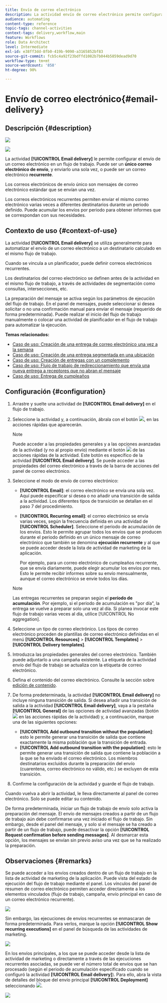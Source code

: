 ```yaml
---
title: Envío de correo electrónico
description: La actividad envío de correo electrónico permite configurar el envío de un único correo electrónico de envío o de un correo electrónico recurrente en un flujo de trabajo.
audience: automating
content-type: reference
topic-tags: channel-activities
context-tags: delivery,workflow,main
feature: Workflows
role: Data Architect
level: Intermediate
exl-id: e38ff3dd-8fb0-419b-9090-a3165852bf83
source-git-commit: fcb5c4a92f23bdffd1082b7b044b5859dead9d70
workflow-type: tm+mt
source-wordcount: '858'
ht-degree: 90%

---
```


# Envío de correo electrónico{#email-delivery}

## Descripción {#description}

![](assets/email.png)

![](assets/recurrentemail.png)

La actividad **[!UICONTROL Email delivery]** le permite configurar el envío de un correo electrónico en un flujo de trabajo. Puede ser un **único correo electrónico de envío**, y enviarlo una sola vez, o puede ser un correo electrónico **recurrente**.

Los correos electrónicos de envío único son mensajes de correo electrónico estándar que se envían una vez.

Los correos electrónicos recurrentes permiten enviar el mismo correo electrónico varias veces a diferentes destinatarios durante un periodo definido. Puede acumular los envíos por periodo para obtener informes que se correspondan con sus necesidades.

## Contexto de uso {#context-of-use}

La actividad **[!UICONTROL Email delivery]** se utiliza generalmente para automatizar el envío de un correo electrónico a un destinatario calculado en el mismo flujo de trabajo.

Cuando se vincula a un planificador, puede definir correos electrónicos recurrentes.

Los destinatarios del correo electrónico se definen antes de la actividad en el mismo flujo de trabajo, a través de actividades de segmentación como consultas, intersecciones, etc.

La preparación del mensaje se activa según los parámetros de ejecución del flujo de trabajo. En el panel de mensajes, puede seleccionar si desea solicitar o no una confirmación manual para enviar el mensaje (requerido de forma predeterminada). Puede realizar el inicio del flujo de trabajo manualmente o colocar una actividad de planificador en el flujo de trabajo para automatizar la ejecución.

**Temas relacionados:**

* [Caso de uso: Creación de una entrega de correo electrónico una vez a la semana](../../automating/using/workflow-weekly-offer.md)
* [Caso de uso: Creación de una entrega segmentada en una ubicación](../../automating/using/workflow-segmentation-location.md)
* [Caso de uso: Creación de entregas con un complemento](../../automating/using/workflow-created-query-with-complement.md)
* [Caso de uso: Flujo de trabajo de redireccionamiento que envía una nueva entrega a receptores que no abran el mensaje](../../automating/using/workflow-cross-channel-retargeting.md)
* [Caso de uso: Entrega de cumpleaños](../../automating/using/birthday-delivery.md)

## Configuración {#configuration}

1. Arrastre y suelte una actividad de **[!UICONTROL Email delivery]** en el flujo de trabajo.
1. Seleccione la actividad y, a continuación, ábrala con el botón ![](assets/edit_darkgrey-24px.png), en las acciones rápidas que aparecerán.

   >[!NOTE]
   >
   >Puede acceder a las propiedades generales y a las opciones avanzadas de la actividad (y no al propio envío) mediante el botón ![](assets/dlv_activity_params-24px.png) de las acciones rápidas de la actividad. Este botón es específico de la actividad **[!UICONTROL Email delivery]**. Se puede acceder a las propiedades del correo electrónico a través de la barra de acciones del panel de correo electrónico.

1. Seleccione el modo de envío de correo electrónico:

   * **[!UICONTROL Email]**: el correo electrónico se envía una sola vez. Aquí puede especificar si desea o no añadir una transición de salida a la actividad. Los diferentes tipos de transición se detallan en el paso 7 del procedimiento.
   * **[!UICONTROL Recurring email]**: el correo electrónico se envía varias veces, según la frecuencia definida en una actividad de **[!UICONTROL Scheduler]**. Seleccione el periodo de acumulación de los envíos. Esto le permite agrupar todos los envíos que se producen durante el periodo definido en un único mensaje de correo electrónico que también se denomina **ejecución recurrente** y al que se puede acceder desde la lista de actividad de marketing de la aplicación.

     Por ejemplo, para un correo electrónico de cumpleaños recurrente, que se envía diariamente, puede elegir acumular los envíos por mes. Esto le permite recibir informes sobre su envío mensualmente, aunque el correo electrónico se envíe todos los días.

   >[!NOTE]
   >
   >Las entregas recurrentes se preparan según el **período de acumulación**. Por ejemplo, si el periodo de acumulación es &quot;por día&quot;, la entrega se vuelve a preparar solo una vez al día. Si planea invocar este flujo de trabajo varias veces al día, utilice [!UICONTROL No aggregation].

1. Seleccione un tipo de correo electrónico. Los tipos de correo electrónico proceden de plantillas de correo electrónico definidas en el menú **[!UICONTROL Resources]** > **[!UICONTROL Templates]** > **[!UICONTROL Delivery templates]**.
1. Introduzca las propiedades generales del correo electrónico. También puede adjuntarlo a una campaña existente. La etiqueta de la actividad envío del flujo de trabajo se actualiza con la etiqueta de correo electrónico.
1. Defina el contenido del correo electrónico. Consulte la sección sobre [edición de contenido](../../designing/using/designing-content-in-adobe-campaign.md).
1. De forma predeterminada, la actividad **[!UICONTROL Email delivery]** no incluye ninguna transición de salida. Si desea añadir una transición de salida a la actividad **[!UICONTROL Email delivery]**, vaya a la pestaña **[!UICONTROL General]** de las opciones de actividad avanzadas (botón ![](assets/dlv_activity_params-24px.png) en las acciones rápidas de la actividad) y, a continuación, marque una de las siguientes opciones:

   * **[!UICONTROL Add outbound transition without the population]**: esto le permite generar una transición de salida que contiene exactamente la misma población que la transición de entrada.
   * **[!UICONTROL Add outbound transition with the population]**: esto le permite generar una transición de salida que contiene la población a la que se ha enviado el correo electrónico. Los miembros destinatarios excluidos durante la preparación del envío (cuarentena, correo electrónico no válido, etc.) se excluyen de esta transición.

1. Confirme la configuración de la actividad y guarde el flujo de trabajo.

Cuando vuelva a abrir la actividad, le lleva directamente al panel de correo electrónico. Solo se puede editar su contenido.

De forma predeterminada, iniciar un flujo de trabajo de envío solo activa la preparación del mensaje. El envío de mensajes creados a partir de un flujo de trabajo aún debe confirmarse una vez iniciado el flujo de trabajo. Sin embargo, desde el panel del mensaje, y solo si el mensaje se ha creado a partir de un flujo de trabajo, puede desactivar la opción **[!UICONTROL Request confirmation before sending messages]**. Al desmarcar esta opción, los mensajes se envían sin previo aviso una vez que se ha realizado la preparación.

## Observaciones {#remarks}

Se puede acceder a los envíos creados dentro de un flujo de trabajo en la lista de actividad de marketing de la aplicación. Puede vista del estado de ejecución del flujo de trabajo mediante el panel. Los vínculos del panel de resumen de correo electrónico permiten acceder directamente a los elementos vinculados (flujo de trabajo, campaña, envío principal en caso de un correo electrónico recurrente).

![](assets/wkf_display_recurrent_executions_2.png)

Sin embargo, las ejecuciones de envíos recurrentes se enmascaran de forma predeterminada. Para verlos, marque la opción **[!UICONTROL Show recurring executions]** en el panel de búsqueda de las actividades de marketing.

![](assets/wkf_display_recurrent_executions.png)

En los envíos principales, a los que se puede acceder desde la lista de actividad de marketing o directamente a través de las ejecuciones recurrentes asociadas, se puede ver el número total de envíos que se han procesado (según el periodo de acumulación especificado cuando se configuró la actividad **[!UICONTROL Email delivery]**). Para ello, abra la vista de detalles del bloque del envío principal **[!UICONTROL Deployment]** seleccionando ![](assets/wkf_dlv_detail_button.png).

![](assets/wkf_display_recurrent_executions_3.png)
